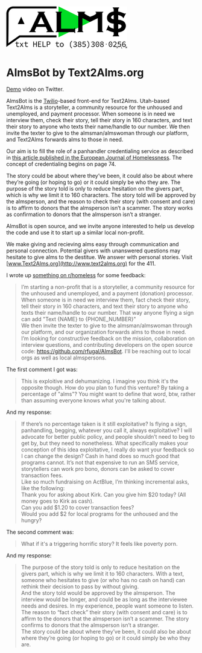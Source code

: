 # <img src="almsbot-serverless/assets/Text2Alms.svg" width="320px" alt="AlmsBot Logo" title="AlmsBot">

# AlmsBot by Text2Alms.org

[Demo](https://twitter.com/rfugal/status/1294060585475141632) video on Twitter.

AlmsBot is the [Twilio](https://twilio.com)-based front-end for Text2Alms. Utah-based Text2Alms is a storyteller, a community resource for the unhoused and unemployed, and payment processor. When someone is in need we interview them, check their story, tell their story in 160 characters, and text their story to anyone who texts their name/handle to our number. We then invite the texter to give to the almsman/almswoman through our platform, and Text2Alms forwards alms to those in need.

Our aim is to fill the role of a panhandler credentialing service as described in [this article published in the European Journal of Homelessness](https://www.feantsaresearch.org/download/12-1_b1_thinkpiece_dordick_v028543394139574871091.pdf). The concept of credentialing begins on page 74.

The story could be about where they’ve been, it could also be about where they’re going (or hoping to go) or it could simply be who they are. The purpose of the story told is only to reduce hesitation on the givers part, which is why we limit it to 160 characters. The story told will be approved by the almsperson, and the reason to check their story (with consent and care) is to affirm to donors that the almsperson isn’t a scammer. The story works as confirmation to donors that the almsperson isn’t a stranger.

AlmsBot is open source, and we invite anyone interested to help us develop the code and use it to start up a similar local non-profit.

We make giving and recieving alms easy through communication and personal connection. Potential givers with unanswered questions may hesitate to give alms to the destitue. We answer with personal stories. Visit [www.Text2Alms.org](http://www.text2alms.org) for the 411.

I wrote up [something on r/homeless](https://www.reddit.com/r/homeless/comments/i8llcf/giving_alms_by_sms/) for some feedback:
> I’m starting a non-profit that is a storyteller, a community resource for the unhoused and unemployed, and a payment (donation) processor. When someone is in need we interview them, fact check their story, tell their story in 160 characters, and text their story to anyone who texts their name/handle to our number. That way anyone flying a sign can add "Text {NAME} to {PHONE_NUMBER}"
<br/>We then invite the texter to give to the almsman/almswoman through our platform, and our organization forwards alms to those in need.
<br/>I’m looking for constructive feedback on the mission, collaboration on interview questions, and contributing developers on the open source code: https://github.com/rfugal/AlmsBot. I'll be reaching out to local orgs as well as local almspersons.

The first comment I got was:
> This is exploitive and dehumanizing. I imagine you think it's the opposite though. How do you plan to fund this venture? By taking a percentage of "alms"? You might want to define that word, btw, rather than assuming everyone knows what you're talking about.

And my response:
>If there’s no percentage taken is it still exploitative? Is flying a sign, panhandling, begging, whatever you call it, always exploitative? I will advocate for better public policy, and people shouldn’t need to beg to get by, but they need to nonetheless. What specifically makes your conception of this idea exploitative, I really do want your feedback so I can change the design? Cash in hand does so much good that programs cannot. It’s not that expensive to run an SMS service, storytellers can work pro bono, donors can be asked to cover transaction fees.
<br/>Like so much fundraising on ActBlue, I’m thinking incremental asks, like the following: <br/>Thank you for asking about Kirk. Can you give him $20 today? (All money goes to Kirk as cash). <br/>Can you add $1.20 to cover transaction fees? <br/>Would you add $2 for local programs for the unhoused and the hungry?

The second comment was:
> What if it's a triggering horrific story? It feels like poverty porn.

And my response:
> The purpose of the story told is only to reduce hesitation on the givers part, which is why we limit it to 160 characters. With a text, someone who hesitates to give (or who has no cash on hand) can rethink their decision to pass by without giving.
<br/>And the story told would be approved by the almsperson. The interview would be longer, and could be as long as the interviewee needs and desires. In my experience, people want someone to listen.
<br/>The reason to “fact check” their story (with consent and care) is to affirm to the donors that the almsperson isn’t a scammer. The story confirms to donors that the almsperson isn’t a stranger.
<br/>The story could be about where they’ve been, it could also be about where they’re going (or hoping to go) or it could simply be who they are.
